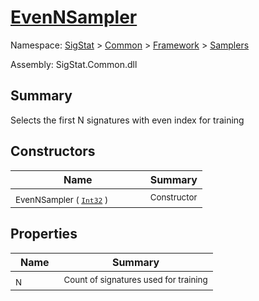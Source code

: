 # [EvenNSampler](./EvenNSampler.md)

Namespace: [SigStat]() > [Common](./../../README.md) > [Framework]() > [Samplers](./README.md)

Assembly: SigStat.Common.dll

## Summary
Selects the first N signatures with even index for training

## Constructors

| Name | Summary | 
| --- | --- | 
| <sub>EvenNSampler ( [`Int32`](https://docs.microsoft.com/en-us/dotnet/api/System.Int32) )</sub><em>&nbsp;&nbsp;&nbsp;&nbsp;&nbsp;&nbsp;&nbsp;&nbsp;&nbsp;&nbsp;&nbsp;&nbsp;</em>| <sub>Constructor</sub>| <br>


## Properties

| Name | Summary | 
| --- | --- | 
| <sub>N</sub><em>&nbsp;&nbsp;&nbsp;&nbsp;&nbsp;&nbsp;&nbsp;&nbsp;&nbsp;&nbsp;&nbsp;&nbsp;</em>| <sub>Count of signatures used for training</sub>| <br>


